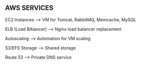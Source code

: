 <h2>AWS SERVICES</h2>

EC2 Instances --> VM for Tomcat, RabbitMQ, Memcache, MySQL <p>
ELB (Load BAlancer) --> Nginx load balancer replacement <p>
Autoscaling --> Automation for VM scaling<p>
S3/EFS Storage --> Shared storage<p>
Route 53 --> Private DNS service<p>
